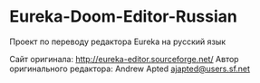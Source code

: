 # Eureka-Doom-Editor-Russian
Проект по переводу редактора Eureka на русский язык


Сайт оригинала: http://eureka-editor.sourceforge.net/
Автор оригинального редактора: Andrew Apted  <ajapted@users.sf.net>
